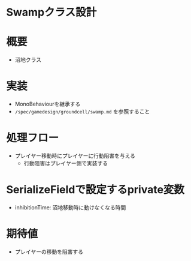 # Swampクラス設計


# 概要
- 沼地クラス


# 実装
- MonoBehaviourを継承する
- ```/spec/gamedesign/groundcell/swamp.md``` を参照すること


# 処理フロー
- プレイヤー移動時にプレイヤーに行動阻害を与える
	- 行動阻害はプレイヤー側で実装する


# SerializeFieldで設定するprivate変数
- inhibitionTime: 沼地移動時に動けなくなる時間


# 期待値
- プレイヤーの移動を阻害する


